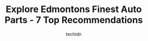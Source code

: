 ---
layout: ampstory
image: https://i0.wp.com/www.auto.or.id/wp-content/uploads/2023/06/das-autoparts-0-edmonton-1686322786.jpeg?resize=640,853
author: techidn
featured: false
description: Edmonton, Alberta, Canada is a haven for Auto Parts enthusiasts, boasting an impressive array of 7 top-notch establishments. Whether youre a seasoned connoisseur or simply curious to explor
title: Explore Edmontons Finest Auto Parts - 7 Top Recommendations
cover:
   title: Explore Edmontons Finest Auto Parts - 7 Top Recommendations
   subtitle: AUTO.OR.ID
   background: https://www.auto.or.id/wp-content/uploads/2023/06/das-autoparts-0-edmonton-1686322786.jpeg

pages: 
 - layout: thirds
   top: <h1>#1 NAPA Edmonton - Main Counter</h1>
   bottom: "<p>NAPA does not back up their sales of parts when they tell you this is the part you need, sell it to you only to find the Napa pro mechanic goes to put it in and finds itâ</p>"
   background: https://www.auto.or.id/wp-content/uploads/2023/06/das-autoparts-1-edmonton-1686322787.jpeg
   backgroundblur: true
 - layout: thirds
   top: <h1>#2 PartSource</h1>
   bottom: "<p>12910 Fort Rd NW, Edmonton, AB T5A 1B4, Canada</p>"
   background: https://www.auto.or.id/wp-content/uploads/2023/06/das-autoparts-2-edmonton-1686322788.png
   cta:
      link: https://www.auto.or.id/explore-edmontons-finest-auto-parts-7-top-recommendations/
      text: Explore Edmontons Finest Auto Parts - 7 Top Recommendations
 - layout: thirds
   top: <h1>#3 PartSource</h1>
   bottom: "<p>13010 137 Ave NW, Edmonton, AB T5L 5E3, Canada</p>"
   background: https://images.unsplash.com/photo-1576933875027-3314e0a79702?ixlib=rb-4.0.3&ixid=MnwxMjA3fDB8MHxwaG90by1wYWdlfHx8fGVufDB8fHx8&auto=format&fit=crop&w=640&h=853&q=80
   cta:
      link: https://www.auto.or.id/explore-edmontons-finest-auto-parts-7-top-recommendations/
      text: Explore Edmontons Finest Auto Parts - 7 Top Recommendations
 - layout: thirds
   top: <h1>#4 Eskimo Auto & Truck Parts</h1>
   bottom: "<p>12940 53 St NW, Edmonton, AB T5A 0B9, Canada</p>"
   background: https://images.unsplash.com/photo-1629935389411-1bb0ae0d1ffe?ixlib=rb-4.0.3&ixid=MnwxMjA3fDB8MHxwaG90by1wYWdlfHx8fGVufDB8fHx8&auto=format&fit=crop&w=640&h=853&q=80
   cta:
      link: https://www.auto.or.id/explore-edmontons-finest-auto-parts-7-top-recommendations/
      text: Explore Edmontons Finest Auto Parts - 7 Top Recommendations
 - layout: thirds
   top: <h1>#5 NAPA Auto Parts - NAPA Edmonton South</h1>
   bottom: "<p>8107 Roper Rd NW, Edmonton, AB T6E 6S4, Canada</p>"
   background: https://images.unsplash.com/photo-1596209716749-aee52a95737c?ixlib=rb-4.0.3&ixid=MnwxMjA3fDB8MHxwaG90by1wYWdlfHx8fGVufDB8fHx8&auto=format&fit=crop&w=640&h=853&q=80
   cta:
      link: https://www.auto.or.id/explore-edmontons-finest-auto-parts-7-top-recommendations/
      text: Explore Edmontons Finest Auto Parts - 7 Top Recommendations
 - layout: thirds
   top: <h1>#6 PartSource</h1>
   bottom: "<p>10103 175 St NW, Edmonton, AB T5S 1L9, Canada</p>"
   background: https://images.unsplash.com/photo-1508048236731-b5ef91f7840c?ixlib=rb-4.0.3&ixid=MnwxMjA3fDB8MHxwaG90by1wYWdlfHx8fGVufDB8fHx8&auto=format&fit=crop&w=640&h=853&q=80
   cta:
      link: https://www.auto.or.id/explore-edmontons-finest-auto-parts-7-top-recommendations/
      text: Explore Edmontons Finest Auto Parts - 7 Top Recommendations
 - layout: thirds
   top: <h1>#7 NAPA Auto Parts - Edmonton East</h1>
   bottom: "<p>5013 127 Ave NW, Edmonton, AB T5A 0B4, Canada</p>"
   background: https://images.unsplash.com/photo-1629240543128-7af4196c0bd0?ixlib=rb-4.0.3&ixid=MnwxMjA3fDB8MHxwaG90by1wYWdlfHx8fGVufDB8fHx8&auto=format&fit=crop&w=640&h=853&q=80
   cta:
      link: https://www.auto.or.id/explore-edmontons-finest-auto-parts-7-top-recommendations/
      text: Explore Edmontons Finest Auto Parts - 7 Top Recommendations
 - layout: thirds
   middle: Continue reading...
   background: https://images.unsplash.com/photo-1576933694662-fd6790fe98e9?ixlib=rb-4.0.3&ixid=MnwxMjA3fDB8MHxwaG90by1wYWdlfHx8fGVufDB8fHx8&auto=format&fit=crop&w=640&h=853&q=80
   cta:
      link: https://www.auto.or.id/explore-edmontons-finest-auto-parts-7-top-recommendations/
      text: Explore Edmontons Finest Auto Parts - 7 Top Recommendations

---